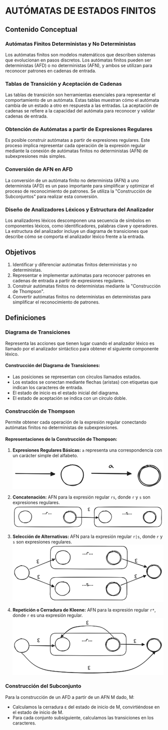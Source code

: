 # AUTÓMATAS DE ESTADOS FINITOS

## Contenido Conceptual

### Autómatas Finitos Deterministas y No Deterministas
Los autómatas finitos son modelos matemáticos que describen sistemas que evolucionan en pasos discretos. Los autómatas finitos pueden ser deterministas (AFD) o no deterministas (AFN), y ambos se utilizan para reconocer patrones en cadenas de entrada.

### Tablas de Transición y Aceptación de Cadenas
Las tablas de transición son herramientas esenciales para representar el comportamiento de un autómata. Estas tablas muestran cómo el autómata cambia de un estado a otro en respuesta a las entradas. La aceptación de cadenas se refiere a la capacidad del autómata para reconocer y validar cadenas de entrada.

### Obtención de Autómatas a partir de Expresiones Regulares
Es posible construir autómatas a partir de expresiones regulares. Este proceso implica representar cada operación de la expresión regular mediante la conexión de autómatas finitos no deterministas (AFN) de subexpresiones más simples.

### Conversión de AFN en AFD
La conversión de un autómata finito no determinista (AFN) a uno determinista (AFD) es un paso importante para simplificar y optimizar el proceso de reconocimiento de patrones. Se utiliza la "Construcción de Subconjuntos" para realizar esta conversión.

### Diseño de Analizadores Léxicos y Estructura del Analizador
Los analizadores léxicos descomponen una secuencia de símbolos en componentes léxicos, como identificadores, palabras clave y operadores. La estructura del analizador incluye un diagrama de transiciones que describe cómo se comporta el analizador léxico frente a la entrada.

## Objetivos

1. Identificar y diferenciar autómatas finitos deterministas y no deterministas.
2. Representar e implementar autómatas para reconocer patrones en cadenas de entrada a partir de expresiones regulares.
3. Construir autómatas finitos no deterministas mediante la "Construcción de Thompson".
4. Convertir autómatas finitos no deterministas en deterministas para simplificar el reconocimiento de patrones.

## Definiciones

### Diagrama de Transiciones
Representa las acciones que tienen lugar cuando el analizador léxico es llamado por el analizador sintáctico para obtener el siguiente componente léxico.

#### Construcción del Diagrama de Transiciones:
- Las posiciones se representan con círculos llamados estados.
- Los estados se conectan mediante flechas (aristas) con etiquetas que indican los caracteres de entrada.
- El estado de inicio es el estado inicial del diagrama.
- El estado de aceptación se indica con un círculo doble.

### Construcción de Thompson
Permite obtener cada operación de la expresión regular conectando autómatas finitos no deterministas de subexpresiones.

#### Representaciones de la Construcción de Thompson:
1. **Expresiones Regulares Básicas:** `a` representa una correspondencia con un carácter simple del alfabeto.
   ![Expresión Regular Básica](img/teoria/ExpresionesRegulares_Basicas.png)
   
2. **Concatenación:** AFN para la expresión regular `rs`, donde `r` y `s` son expresiones regulares.
   ![Concatenación](img/teoria/Concatenacion.png)
   
3. **Selección de Alternativas:** AFN para la expresión regular `r|s`, donde `r` y `s` son expresiones regulares.
   ![Selección de Alternativas](img/teoria/SeleccionAlternativas.png)
   
4. **Repetición o Cerradura de Kleene:** AFN para la expresión regular `r*`, donde `r` es una expresión regular.
   ![Cerradura de Kleene](img/teoria/Repeticion_CerraduradeKleene.png)

### Construcción del Subconjunto
Para la construcción de un AFD a partir de un AFN M dado, M:
- Calculamos la cerradura ε del estado de inicio de M, convirtiéndose en el estado de inicio de M.
- Para cada conjunto subsiguiente, calculamos las transiciones en los caracteres.